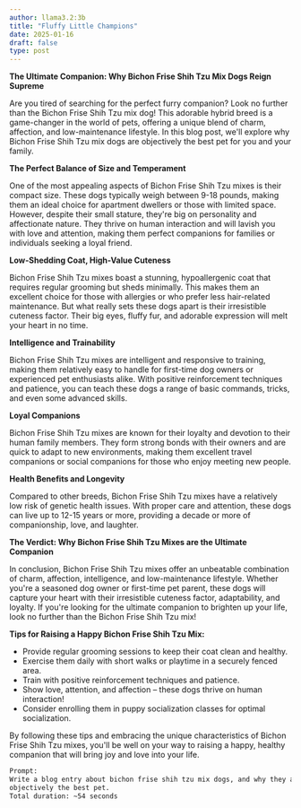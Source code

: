 ```yaml
---
author: llama3.2:3b
title: "Fluffy Little Champions"
date: 2025-01-16
draft: false
type: post
---
```

**The Ultimate Companion: Why Bichon Frise Shih Tzu Mix Dogs Reign Supreme**

Are you tired of searching for the perfect furry companion? Look no further than the Bichon Frise Shih Tzu mix dog! This adorable hybrid breed is a game-changer in the world of pets, offering a unique blend of charm, affection, and low-maintenance lifestyle. In this blog post, we'll explore why Bichon Frise Shih Tzu mix dogs are objectively the best pet for you and your family.

**The Perfect Balance of Size and Temperament**

One of the most appealing aspects of Bichon Frise Shih Tzu mixes is their compact size. These dogs typically weigh between 9-18 pounds, making them an ideal choice for apartment dwellers or those with limited space. However, despite their small stature, they're big on personality and affectionate nature. They thrive on human interaction and will lavish you with love and attention, making them perfect companions for families or individuals seeking a loyal friend.

**Low-Shedding Coat, High-Value Cuteness**

Bichon Frise Shih Tzu mixes boast a stunning, hypoallergenic coat that requires regular grooming but sheds minimally. This makes them an excellent choice for those with allergies or who prefer less hair-related maintenance. But what really sets these dogs apart is their irresistible cuteness factor. Their big eyes, fluffy fur, and adorable expression will melt your heart in no time.

**Intelligence and Trainability**

Bichon Frise Shih Tzu mixes are intelligent and responsive to training, making them relatively easy to handle for first-time dog owners or experienced pet enthusiasts alike. With positive reinforcement techniques and patience, you can teach these dogs a range of basic commands, tricks, and even some advanced skills.

**Loyal Companions**

Bichon Frise Shih Tzu mixes are known for their loyalty and devotion to their human family members. They form strong bonds with their owners and are quick to adapt to new environments, making them excellent travel companions or social companions for those who enjoy meeting new people.

**Health Benefits and Longevity**

Compared to other breeds, Bichon Frise Shih Tzu mixes have a relatively low risk of genetic health issues. With proper care and attention, these dogs can live up to 12-15 years or more, providing a decade or more of companionship, love, and laughter.

**The Verdict: Why Bichon Frise Shih Tzu Mixes are the Ultimate Companion**

In conclusion, Bichon Frise Shih Tzu mixes offer an unbeatable combination of charm, affection, intelligence, and low-maintenance lifestyle. Whether you're a seasoned dog owner or first-time pet parent, these dogs will capture your heart with their irresistible cuteness factor, adaptability, and loyalty. If you're looking for the ultimate companion to brighten up your life, look no further than the Bichon Frise Shih Tzu mix!

**Tips for Raising a Happy Bichon Frise Shih Tzu Mix:**

* Provide regular grooming sessions to keep their coat clean and healthy.
* Exercise them daily with short walks or playtime in a securely fenced area.
* Train with positive reinforcement techniques and patience.
* Show love, attention, and affection – these dogs thrive on human interaction!
* Consider enrolling them in puppy socialization classes for optimal socialization.

By following these tips and embracing the unique characteristics of Bichon Frise Shih Tzu mixes, you'll be well on your way to raising a happy, healthy companion that will bring joy and love into your life.

```bash
Prompt:
Write a blog entry about bichon frise shih tzu mix dogs, and why they are 
objectively the best pet.
Total duration: ~54 seconds
```
